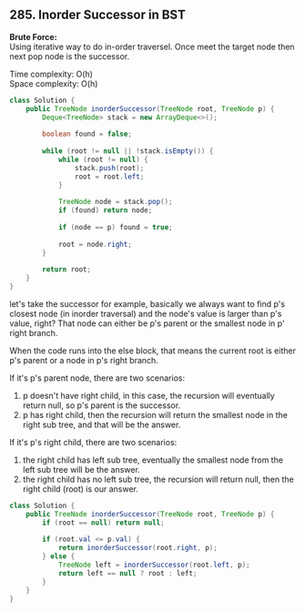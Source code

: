 ## 285. Inorder Successor in BST

**Brute Force:**   
Using iterative way to do in-order traversel. Once meet the target node then next pop node is the successor.

Time complexity: O(h)   
Space complexity: O(h)

```java
class Solution {
    public TreeNode inorderSuccessor(TreeNode root, TreeNode p) {
        Deque<TreeNode> stack = new ArrayDeque<>();
        
        boolean found = false;
        
        while (root != null || !stack.isEmpty()) {
            while (root != null) {
                stack.push(root);
                root = root.left;
            }
            
            TreeNode node = stack.pop();
            if (found) return node;
            
            if (node == p) found = true;
            
            root = node.right;            
        }
        
        return root;
    }
}
```


let's take the successor for example, basically we always want to find p's closest node (in inorder traversal) and the node's value is larger than p's value, right? That node can either be p's parent or the smallest node in p' right branch.

When the code runs into the else block, that means the current root is either p's parent or a node in p's right branch.

If it's p's parent node, there are two scenarios: 

1. p doesn't have right child, in this case, the recursion will eventually return null, so p's parent is the successor.  
2. p has right child, then the recursion will return the smallest node in the right sub tree, and that will be the answer.

If it's p's right child, there are two scenarios: 
1. the right child has left sub tree, eventually the smallest node from the left sub tree will be the answer.  
2. the right child has no left sub tree, the recursion will return null, then the right child (root) is our answer.


```java
class Solution {
    public TreeNode inorderSuccessor(TreeNode root, TreeNode p) {
        if (root == null) return null;
        
        if (root.val <= p.val) {
            return inorderSuccessor(root.right, p);
        } else {
            TreeNode left = inorderSuccessor(root.left, p);
            return left == null ? root : left;
        }
    }
}
```

